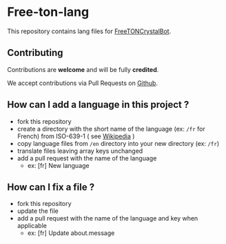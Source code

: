 # Free-ton-lang

This repository contains lang files for [FreeTONCrystalBot](https://t.me/FreeTONCrystalBot).

## Contributing

Contributions are **welcome** and will be fully **credited**.

We accept contributions via Pull Requests on [Github](https://github.com/freetonik2020/free-ton-lang).

## How can I add a language in this project ?

* fork this repository
* create a directory with the short name of the language (ex: `/fr` for French) from ISO-639-1 ( see [Wikipedia](https://en.wikipedia.org/wiki/List_of_ISO_639-1_codes) )
* copy language files from `/en` directory into your new directory (ex: `/fr`)
* translate files leaving array keys unchanged
* add a pull request with the name of the language
    * ex: [fr] New language

## How can I fix a file ?

* fork this repository
* update the file
* add a pull request with the name of the language and key when applicable
    * ex: [fr] Update about.message
